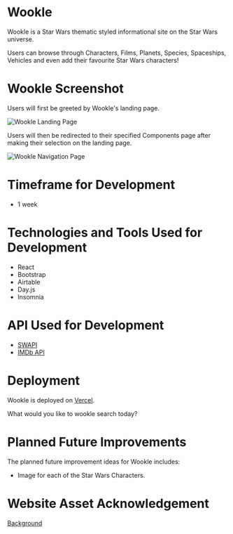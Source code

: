 # Wookle

Wookle is a Star Wars thematic styled informational site on the Star Wars universe.

Users can browse through Characters, Films, Planets, Species, Spaceships, Vehicles and even add their favourite Star Wars characters!


# Wookle Screenshot

Users will first be greeted by Wookle's landing page.

![Wookle Landing Page](https://i.imgur.com/7IOWR5K.png)

Users will then be redirected to their specified Components page after making their selection on the landing page.

![Wookle Navigation Page](https://i.imgur.com/JimPD15.png)


# Timeframe for Development

- 1 week


# Technologies and Tools Used for Development

- React
- Bootstrap
- Airtable
- Day.js
- Insomnia


# API Used for Development

- [SWAPI](https://swapi.dev/)
- [IMDb API](https://imdb-api.com/)


# Deployment

Wookle is deployed on [Vercel](https://wookle.vercel.app/).

What would you like to wookle search today?


# Planned Future Improvements

The planned future improvement ideas for Wookle includes:

- Image for each of the Star Wars Characters.


# Website Asset Acknowledgement

[Background](https://pixabay.com/illustrations/space-stars-star-wars-darck-black-1164579/)


